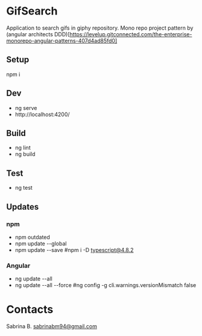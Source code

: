 # GifSearch
Application to search gifs in giphy repository.
Mono repo project pattern by (angular architects DDD)[https://levelup.gitconnected.com/the-enterprise-monorepo-angular-patterns-407d4ad85fd0]


## Setup
npm i


## Dev
* ng serve
* http://localhost:4200/


## Build
* ng lint
* ng build


## Test
* ng test

## Updates
### npm
* npm outdated
* npm update --global
* npm update --save
#npm i -D typescript@4.8.2

### Angular
* ng update --all
* ng update --all --force
#ng config -g cli.warnings.versionMismatch false


# Contacts
Sabrina B.
sabrinabm94@gmail.com

